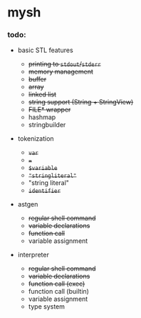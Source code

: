 # mysh

### todo:

* basic STL features
  * ~~printing to `stdout`/`stderr`~~
  * ~~memory management~~
  * ~~buffer~~
  * ~~array~~
  * ~~linked list~~
  * ~~string support (String + StringView)~~
  * ~~FILE* wrapper~~
  * hashmap
  * stringbuilder

* tokenization
  * ~~`var`~~
  * ~~`=`~~
  * ~~`$variable`~~
  * ~~`"stringliteral"`~~
  * "string literal"
  * ~~`identifier`~~

* astgen
  * ~~regular shell command~~
  * ~~variable declarations~~
  * ~~function call~~
  * variable assignment

* interpreter
  * ~~regular shell command~~
  * ~~variable declarations~~
  * ~~function call (exec)~~
  * function call (builtin)
  * variable assignment
  * type system
